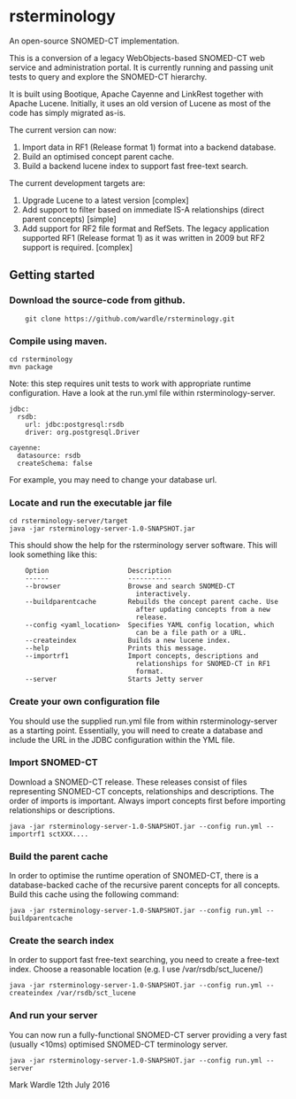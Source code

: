 # rsterminology
An open-source SNOMED-CT implementation.

This is a conversion of a legacy WebObjects-based SNOMED-CT web service and administration portal. It is currently running and passing unit tests to query and explore the SNOMED-CT hierarchy.

It is built using Bootique, Apache Cayenne and LinkRest together with Apache Lucene. Initially, it uses an old version of Lucene as most of the code has simply migrated as-is. 

The current version can now:

1. Import data in RF1 (Release format 1) format into a backend database.
2. Build an optimised concept parent cache.
3. Build a backend lucene index to support fast free-text search.

The current development targets are:

1. Upgrade Lucene to a latest version [complex]
2. Add support to filter based on immediate IS-A relationships (direct parent concepts) [simple]
3. Add support for RF2 file format and RefSets. The legacy application supported RF1 (Release format 1) as it was written in 2009 but RF2 support is required. [complex]

## Getting started

### Download the source-code from github.

```
    git clone https://github.com/wardle/rsterminology.git
```
    
### Compile using maven.

```
cd rsterminology
mvn package
```    

Note: this step requires unit tests to work with appropriate runtime configuration. Have a look at the run.yml file within rsterminology-server.

    jdbc:
      rsdb:
        url: jdbc:postgresql:rsdb
        driver: org.postgresql.Driver
    
    cayenne:
      datasource: rsdb
      createSchema: false


For example, you may need to change your database url.
  
### Locate and run the executable jar file

```
cd rsterminology-server/target
java -jar rsterminology-server-1.0-SNAPSHOT.jar
```

This should show the help for the rsterminology server software. This will look something like this:
    
```
    Option                    Description                           
    ------                    -----------                           
    --browser                 Browse and search SNOMED-CT           
                                interactively.                      
    --buildparentcache        Rebuilds the concept parent cache. Use
                                after updating concepts from a new  
                                release.                            
    --config <yaml_location>  Specifies YAML config location, which 
                                can be a file path or a URL.        
    --createindex             Builds a new lucene index.            
    --help                    Prints this message.                  
    --importrf1               Import concepts, descriptions and     
                                relationships for SNOMED-CT in RF1  
                                format.                             
    --server                  Starts Jetty server
```

### Create your own configuration file

You should use the supplied run.yml file from within rsterminology-server as a starting point. Essentially, you will need to create a database and include the URL in the JDBC configuration within the YML file.

### Import SNOMED-CT

Download a SNOMED-CT release. These releases consist of files representing SNOMED-CT concepts, relationships and descriptions. The order of imports is important. Always import concepts first before importing relationships or descriptions. 

```
java -jar rsterminology-server-1.0-SNAPSHOT.jar --config run.yml --importrf1 sctXXX....
```

### Build the parent cache

In order to optimise the runtime operation of SNOMED-CT, there is a database-backed cache of the recursive parent concepts for all concepts. Build this cache using the following command:

```
java -jar rsterminology-server-1.0-SNAPSHOT.jar --config run.yml --buildparentcache
```

### Create the search index

In order to support fast free-text searching, you need to create a free-text index. Choose a reasonable location (e.g. I use /var/rsdb/sct_lucene/)

```
java -jar rsterminology-server-1.0-SNAPSHOT.jar --config run.yml --createindex /var/rsdb/sct_lucene
```

### And run your server

You can now run a fully-functional SNOMED-CT server providing a very fast (usually <10ms) optimised SNOMED-CT terminology server.

```
java -jar rsterminology-server-1.0-SNAPSHOT.jar --config run.yml --server
```


Mark Wardle
12th July 2016
